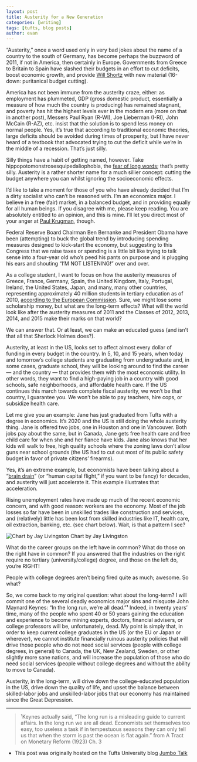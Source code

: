 ```yaml
---
layout: post
title: Austerity for a New Generation
categories: [writing]
tags: [tufts, blog posts]
author: evan
---
```


“Austerity,” once a word used only in very bad jokes about the name of a country to the south of Germany, has become perhaps the buzzword of 2011, if not in America, then certainly in Europe.  Governments from Greece to Britain to Spain have slashed their budgets in an effort to cut deficits, boost economic growth, and provide [Will Shortz](https://en.wikipedia.org/wiki/Will_Shortz) with new material (16-down: puritanical budget cutting).

America has not been immune from the austerity craze, either:  as employment has plummeted, GDP (gross domestic product, essentially a measure of how much the country is producing) has remained stagnant, and poverty has hit the highest levels ever in the modern era (more on that in another post), Messers Paul Ryan (R-WI), Joe Lieberman (I-RI), John McCain (R-AZ), etc. insist that the solution is to spend less money on normal people.  Yes, it’s true that according to traditional economic theories, large deficits should be avoided during times of prosperity, but I have never heard of a textbook that advocated trying to cut the deficit while we’re in the middle of a recession.  That’s just silly.

Silly things have a habit of getting named, however.  Take hippopotomonstrosesquipedaliophobia, the [fear of long words](https://en.wiktionary.org/wiki/hippopotomonstrosesquipedaliophobia); that’s pretty silly.  Austerity is a rather shorter name for a much sillier concept: cutting the budget anywhere you can whilst ignoring the socioeconomic effects.

I’d like to take a moment for those of you who have already decided that I’m a dirty socialist who can’t be reasoned with.  I’m an economics major.  I believe in a free (fair) market, in a balanced budget, and in providing equally for all human beings.  If you disagree with me, please keep reading.  You are absolutely entitled to an opinion, and this is mine.  I’ll let you direct most of your anger at [Paul Krugman](https://krugman.blogs.nytimes.com/2011/09/18/ive-never-actually-seen-the-resemblance/), though.

Federal Reserve Board Chairman Ben Bernanke and President Obama have been (attempting) to buck the global trend by introducing spending measures designed to kick-start the economy, but suggesting to this Congress that we raise taxes or spending is a little bit like trying to talk sense into a four-year old who’s peed his pants on purpose and is plugging his ears and shouting “I’M NOT LISTENING!” over and over.

As a college student, I want to focus on how the austerity measures of Greece, France, Germany, Spain, the United Kingdom, Italy, Portugal, Ireland, the United States, Japan, and many, many other countries, representing approximately 40 million students in tertiary education as of 2010, [according to the European Commission](http://ec.europa.eu/eurostat/portal/page/portal/education/data/main_tables).  Sure, we might lose some scholarship money, but what are the long-term effects?  What will the world look like after the austerity measures of 2011 and the Classes of 2012, 2013, 2014, and 2015 make their marks on that world?

We can answer that. Or at least, we can make an educated guess (and isn’t that all that Sherlock Holmes does?).

Austerity, at least in the US, looks set to affect almost every dollar of funding in every budget in the country.  In 5, 10, and 15 years, when today and tomorrow’s college students are graduating from undergraduate and, in some cases, graduate school, they will be looking around to find the career — and the country — that provides them with the most economic utility.  In other words, they want to find a high-paying job in a country with good schools, safe neighborhoods, and affordable health care.  If the US continues this march towards complete fiscal austerity, we won’t be that country, I guarantee you.  We won’t be able to pay teachers, hire cops, or subsidize health care.

Let me give you an example: Jane has just graduated from Tufts with a degree in economics.  It’s 2020 and the US is still doing the whole austerity thing.  Jane is offered two jobs, one in Houston and one in Vancouver.  Both jobs pay about the same, but in Canada, Jane gets free health care and free child care for when she and her fiance have kids.  Jane also knows that her kids will walk to free, high quality schools where the zoning laws don’t allow guns near school grounds (the US had to cut out most of its public safety budget in favor of private citizens’ firearms).

Yes, it’s an extreme example, but economists have been talking about a “[brain drain](https://en.wikipedia.org/wiki/Human_capital_flight)” (or “human capital flight,” if you want to be fancy) for decades, and austerity will just accelerate it.  This example illustrates that acceleration.

Rising unemployment rates have made up much of the recent economic concern, and with good reason: workers are the economy.  Most of the job losses so far have been in unskilled trades like construction and services, and (relatively) little has been lost from skilled industries like IT, health care, oil extraction, banking, etc. (see chart below).
Wait, is that a pattern I see?

![Chart by Jay Livingston](https://4.bp.blogspot.com/-FNF3Vm8iaec/TmQedAxpLlI/AAAAAAAACwk/X8e8cGUKmKY/s1600/00+Unem+x+Sector.jpg)
Chart by Jay Livingston

What do the career groups on the left have in common?  What do those on the right have in common?  If you answered that the industries on the right require no tertiary (university/college) degree, and those on the left do, you’re RIGHT!

People with college degrees aren’t being fired quite as much; awesome. So what?

So, we come back to my original question: what about the long-term?  I will commit one of the several deadly economics major sins and misquote John Maynard Keynes: “In the long run, we’re all dead.”¹  Indeed, in twenty years’ time, many of the people who spent 40 or 50 years gaining the education and experience to become mining experts, doctors, financial advisers, or college professors will be, unfortunately, dead.  My point is simply that, in order to keep current college graduates in the US (or the EU or Japan or wherever), we cannot institute financially ruinous austerity policies that will drive those people who do not need social services (people with college degrees, in general) to Canada, the UK, New Zealand, Sweden, or other slightly more sane nations, and will increase the population of those who do need social services (people without college degrees and without the ability to move to Canada).

Austerity, in the long-term, will drive down the college-educated population in the US, drive down the quality of life, and upset the balance between skilled-labor jobs and unskilled-labor jobs that our economy has maintained since the Great Depression.


***
> ¹Keynes actually said, “The long run is a misleading guide to current affairs. In the long run we are all dead. Economists set themselves too easy, too useless a task if in tempestuous seasons they can only tell us that when the storm is past the ocean is flat again.” from A Tract on Monetary Reform (1923) Ch. 3

* This post was originally hosted on the Tufts University blog [Jumbo Talk](http://admissions.tufts.edu/blogs/jumbo-talk/)
